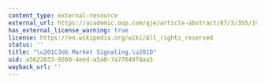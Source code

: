```yaml
---
content_type: external-resource
external_url: https://academic.oup.com/qje/article-abstract/87/3/355/1909092
has_external_license_warning: true
license: https://en.wikipedia.org/wiki/All_rights_reserved
status: ''
title: "\u201CJob Market Signaling.\u201D"
uid: a5622833-9260-4eed-a5a0-7a77649f8aa5
wayback_url: ''
---
```

